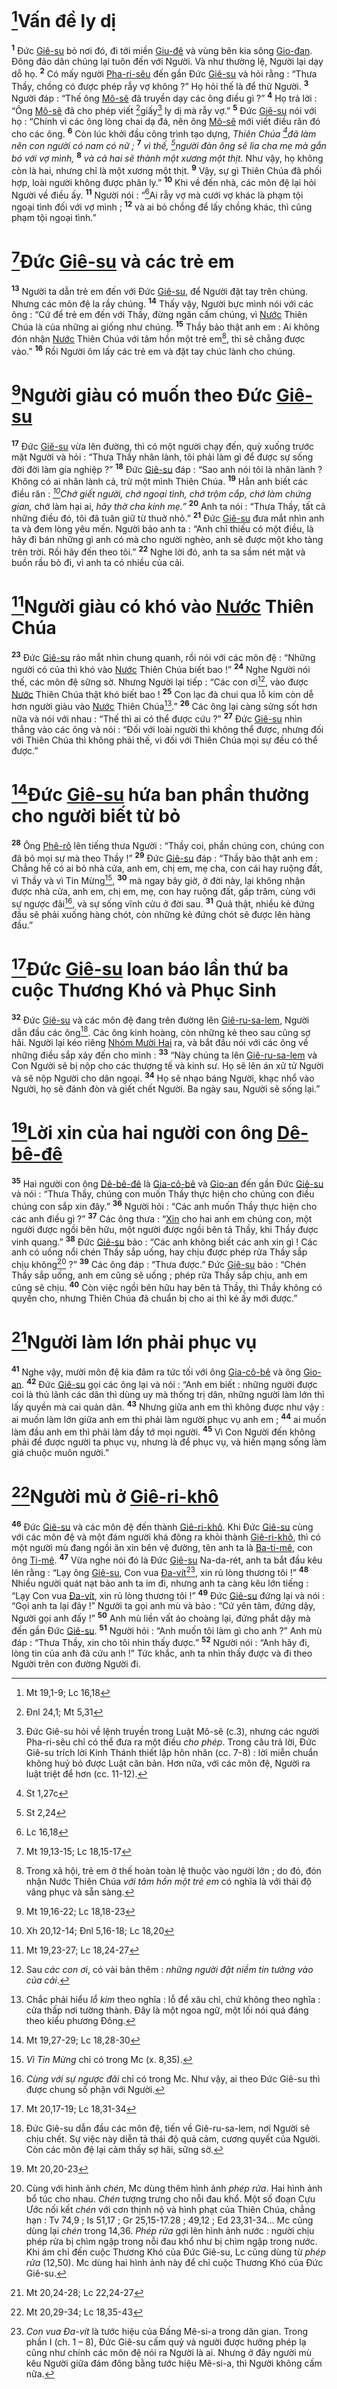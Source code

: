 # [^1@-ff00e350-9ff2-4cdb-96f2-9f52af35ccc2]Vấn đề ly dị

<sup><b>1</b></sup> Đức [Giê-su]() bỏ nơi đó, đi tới miền [Giu-đê]() và vùng bên kia sông [Gio-đan](). Đông đảo dân chúng lại tuôn đến với Người. Và như thường lệ, Người lại dạy dỗ họ. <sup><b>2</b></sup> Có mấy người [Pha-ri-sêu]() đến gần Đức [Giê-su]() và hỏi rằng : “Thưa Thầy, chồng có được phép rẫy vợ không ?” Họ hỏi thế là để thử Người. <sup><b>3</b></sup> Người đáp : “Thế ông [Mô-sê]() đã truyền dạy các ông điều gì ?” <sup><b>4</b></sup> Họ trả lời : “Ông [Mô-sê]() đã cho phép viết [^2@-ff00e350-9ff2-4cdb-96f2-9f52af35ccc2]giấy[^1-ff00e350-9ff2-4cdb-96f2-9f52af35ccc2] ly dị mà rẫy vợ.” <sup><b>5</b></sup> Đức [Giê-su]() nói với họ : “Chính vì các ông lòng chai dạ đá, nên ông [Mô-sê]() mới viết điều răn đó cho các ông. <sup><b>6</b></sup> Còn lúc khởi đầu công trình tạo dựng, _Thiên Chúa [^3@-ff00e350-9ff2-4cdb-96f2-9f52af35ccc2]đã làm nên con người có nam có nữ ;_ <sup><b>7</b></sup> _vì thế, [^4@-ff00e350-9ff2-4cdb-96f2-9f52af35ccc2]người đàn ông sẽ lìa cha mẹ mà gắn bó với vợ mình,_ <sup><b>8</b></sup> _và cả hai sẽ thành một xương một thịt._ Như vậy, họ không còn là hai, nhưng chỉ là một xương một thịt. <sup><b>9</b></sup> Vậy, sự gì Thiên Chúa đã phối hợp, loài người không được phân ly.” <sup><b>10</b></sup> Khi về đến nhà, các môn đệ lại hỏi Người về điều ấy. <sup><b>11</b></sup> Người nói : “[^5@-ff00e350-9ff2-4cdb-96f2-9f52af35ccc2]Ai rẫy vợ mà cưới vợ khác là phạm tội ngoại tình đối với vợ mình ; <sup><b>12</b></sup> và ai bỏ chồng để lấy chồng khác, thì cũng phạm tội ngoại tình.”

# [^6@-ff00e350-9ff2-4cdb-96f2-9f52af35ccc2]Đức [Giê-su]() và các trẻ em

<sup><b>13</b></sup> Người ta dẫn trẻ em đến với Đức [Giê-su](), để Người đặt tay trên chúng. Nhưng các môn đệ la rầy chúng. <sup><b>14</b></sup> Thấy vậy, Người bực mình nói với các ông : “Cứ để trẻ em đến với Thầy, đừng ngăn cấm chúng, vì [Nước]() Thiên Chúa là của những ai giống như chúng. <sup><b>15</b></sup> Thầy bảo thật anh em : Ai không đón nhận [Nước]() Thiên Chúa với tâm hồn một trẻ em[^2-ff00e350-9ff2-4cdb-96f2-9f52af35ccc2], thì sẽ chẳng được vào.” <sup><b>16</b></sup> Rồi Người ôm lấy các trẻ em và đặt tay chúc lành cho chúng.

# [^7@-ff00e350-9ff2-4cdb-96f2-9f52af35ccc2]Người giàu có muốn theo Đức [Giê-su]()

<sup><b>17</b></sup> Đức [Giê-su]() vừa lên đường, thì có một người chạy đến, quỳ xuống trước mặt Người và hỏi : “Thưa Thầy nhân lành, tôi phải làm gì để được sự sống đời đời làm gia nghiệp ?” <sup><b>18</b></sup> Đức [Giê-su]() đáp : “Sao anh nói tôi là nhân lành ? Không có ai nhân lành cả, trừ một mình Thiên Chúa. <sup><b>19</b></sup> Hẳn anh biết các điều răn : _[^8@-ff00e350-9ff2-4cdb-96f2-9f52af35ccc2]Chớ giết người, chớ ngoại tình, chớ trộm cắp, chớ làm chứng gian,_ chớ làm hại ai, _hãy thờ cha kính mẹ.”_ <sup><b>20</b></sup> Anh ta nói : “Thưa Thầy, tất cả những điều đó, tôi đã tuân giữ từ thuở nhỏ.” <sup><b>21</b></sup> Đức [Giê-su]() đưa mắt nhìn anh ta và đem lòng yêu mến. Người bảo anh ta : “Anh chỉ thiếu có một điều, là hãy đi bán những gì anh có mà cho người nghèo, anh sẽ được một kho tàng trên trời. Rồi hãy đến theo tôi.” <sup><b>22</b></sup> Nghe lời đó, anh ta sa sầm nét mặt và buồn rầu bỏ đi, vì anh ta có nhiều của cải.

# [^9@-ff00e350-9ff2-4cdb-96f2-9f52af35ccc2]Người giàu có khó vào [Nước]() Thiên Chúa

<sup><b>23</b></sup> Đức [Giê-su]() rảo mắt nhìn chung quanh, rồi nói với các môn đệ : “Những người có của thì khó vào [Nước]() Thiên Chúa biết bao !” <sup><b>24</b></sup> Nghe Người nói thế, các môn đệ sững sờ. Nhưng Người lại tiếp : “Các con ơi[^3-ff00e350-9ff2-4cdb-96f2-9f52af35ccc2], vào được [Nước]() Thiên Chúa thật khó biết bao ! <sup><b>25</b></sup> Con lạc đà chui qua lỗ kim còn dễ hơn người giàu vào [Nước]() Thiên Chúa[^4-ff00e350-9ff2-4cdb-96f2-9f52af35ccc2].” <sup><b>26</b></sup> Các ông lại càng sửng sốt hơn nữa và nói với nhau : “Thế thì ai có thể được cứu ?” <sup><b>27</b></sup> Đức [Giê-su]() nhìn thẳng vào các ông và nói : “Đối với loài người thì không thể được, nhưng đối với Thiên Chúa thì không phải thế, vì đối với Thiên Chúa mọi sự đều có thể được.”

# [^10@-ff00e350-9ff2-4cdb-96f2-9f52af35ccc2]Đức [Giê-su]() hứa ban phần thưởng cho người biết từ bỏ

<sup><b>28</b></sup> Ông [Phê-rô]() lên tiếng thưa Người : “Thầy coi, phần chúng con, chúng con đã bỏ mọi sự mà theo Thầy !” <sup><b>29</b></sup> Đức [Giê-su]() đáp : “Thầy bảo thật anh em : Chẳng hề có ai bỏ nhà cửa, anh em, chị em, mẹ cha, con cái hay ruộng đất, vì Thầy và vì Tin Mừng[^5-ff00e350-9ff2-4cdb-96f2-9f52af35ccc2], <sup><b>30</b></sup> mà ngay bây giờ, ở đời này, lại không nhận được nhà cửa, anh em, chị em, mẹ, con hay ruộng đất, gấp trăm, cùng với sự ngược đãi[^6-ff00e350-9ff2-4cdb-96f2-9f52af35ccc2], và sự sống vĩnh cửu ở đời sau. <sup><b>31</b></sup> Quả thật, nhiều kẻ đứng đầu sẽ phải xuống hàng chót, còn những kẻ đứng chót sẽ được lên hàng đầu.”

# [^11@-ff00e350-9ff2-4cdb-96f2-9f52af35ccc2]Đức [Giê-su]() loan báo lần thứ ba cuộc Thương Khó và Phục Sinh

<sup><b>32</b></sup> Đức [Giê-su]() và các môn đệ đang trên đường lên [Giê-ru-sa-lem](), Người dẫn đầu các ông[^7-ff00e350-9ff2-4cdb-96f2-9f52af35ccc2]. Các ông kinh hoàng, còn những kẻ theo sau cũng sợ hãi. Người lại kéo riêng [Nhóm Mười Hai]() ra, và bắt đầu nói với các ông về những điều sắp xảy đến cho mình : <sup><b>33</b></sup> “Này chúng ta lên [Giê-ru-sa-lem]() và Con Người sẽ bị nộp cho các thượng tế và kinh sư. Họ sẽ lên án xử tử Người và sẽ nộp Người cho dân ngoại. <sup><b>34</b></sup> Họ sẽ nhạo báng Người, khạc nhổ vào Người, họ sẽ đánh đòn và giết chết Người. Ba ngày sau, Người sẽ sống lại.”

# [^12@-ff00e350-9ff2-4cdb-96f2-9f52af35ccc2]Lời xin của hai người con ông [Dê-bê-đê]()

<sup><b>35</b></sup> Hai người con ông [Dê-bê-đê]() là [Gia-cô-bê]() và [Gio-an]() đến gần Đức [Giê-su]() và nói : “Thưa Thầy, chúng con muốn Thầy thực hiện cho chúng con điều chúng con sắp xin đây.” <sup><b>36</b></sup> Người hỏi : “Các anh muốn Thầy thực hiện cho các anh điều gì ?” <sup><b>37</b></sup> Các ông thưa : “[Xin]() cho hai anh em chúng con, một người được ngồi bên hữu, một người được ngồi bên tả Thầy, khi Thầy được vinh quang.” <sup><b>38</b></sup> Đức [Giê-su]() bảo : “Các anh không biết các anh xin gì ! Các anh có uống nổi chén Thầy sắp uống, hay chịu được phép rửa Thầy sắp chịu không[^8-ff00e350-9ff2-4cdb-96f2-9f52af35ccc2] ?” <sup><b>39</b></sup> Các ông đáp : “Thưa được.” Đức [Giê-su]() bảo : “Chén Thầy sắp uống, anh em cũng sẽ uống ; phép rửa Thầy sắp chịu, anh em cũng sẽ chịu. <sup><b>40</b></sup> Còn việc ngồi bên hữu hay bên tả Thầy, thì Thầy không có quyền cho, nhưng Thiên Chúa đã chuẩn bị cho ai thì kẻ ấy mới được.”

# [^13@-ff00e350-9ff2-4cdb-96f2-9f52af35ccc2]Người làm lớn phải phục vụ

<sup><b>41</b></sup> Nghe vậy, mười môn đệ kia đâm ra tức tối với ông [Gia-cô-bê]() và ông [Gio-an](). <sup><b>42</b></sup> Đức [Giê-su]() gọi các ông lại và nói : “Anh em biết : những người được coi là thủ lãnh các dân thì dùng uy mà thống trị dân, những người làm lớn thì lấy quyền mà cai quản dân. <sup><b>43</b></sup> Nhưng giữa anh em thì không được như vậy : ai muốn làm lớn giữa anh em thì phải làm người phục vụ anh em ; <sup><b>44</b></sup> ai muốn làm đầu anh em thì phải làm đầy tớ mọi người. <sup><b>45</b></sup> Vì Con Người đến không phải để được người ta phục vụ, nhưng là để phục vụ, và hiến mạng sống làm giá chuộc muôn người.”

# [^14@-ff00e350-9ff2-4cdb-96f2-9f52af35ccc2]Người mù ở [Giê-ri-khô]()

<sup><b>46</b></sup> Đức [Giê-su]() và các môn đệ đến thành [Giê-ri-khô](). Khi Đức [Giê-su]() cùng với các môn đệ và một đám người khá đông ra khỏi thành [Giê-ri-khô](), thì có một người mù đang ngồi ăn xin bên vệ đường, tên anh ta là [Ba-ti-mê](), con ông [Ti-mê](). <sup><b>47</b></sup> Vừa nghe nói đó là Đức [Giê-su]() Na-da-rét, anh ta bắt đầu kêu lên rằng : “Lạy ông [Giê-su](), Con vua [Đa-vít]()[^9-ff00e350-9ff2-4cdb-96f2-9f52af35ccc2], xin rủ lòng thương tôi !” <sup><b>48</b></sup> Nhiều người quát nạt bảo anh ta im đi, nhưng anh ta càng kêu lớn tiếng : “Lạy Con vua [Đa-vít](), xin rủ lòng thương tôi !” <sup><b>49</b></sup> Đức [Giê-su]() đứng lại và nói : “Gọi anh ta lại đây !” Người ta gọi anh mù và bảo : “Cứ yên tâm, đứng dậy, Người gọi anh đấy !” <sup><b>50</b></sup> Anh mù liền vất áo choàng lại, đứng phắt dậy mà đến gần Đức [Giê-su](). <sup><b>51</b></sup> Người hỏi : “Anh muốn tôi làm gì cho anh ?” Anh mù đáp : “Thưa Thầy, xin cho tôi nhìn thấy được.” <sup><b>52</b></sup> Người nói : “Anh hãy đi, lòng tin của anh đã cứu anh !” Tức khắc, anh ta nhìn thấy được và đi theo Người trên con đường Người đi.

[^1-ff00e350-9ff2-4cdb-96f2-9f52af35ccc2]: Đức Giê-su hỏi về lệnh truyền trong Luật Mô-sê (c.3), nhưng các người Pha-ri-sêu chỉ có thể đưa ra một điều _cho phép_. Trong câu trả lời, Đức Giê-su trích lời Kinh Thánh thiết lập hôn nhân (cc. 7-8) : lời miễn chuẩn không huỷ bỏ được Luật căn bản. Hơn nữa, với các môn đệ, Người ra luật triệt để hơn (cc. 11-12).

[^2-ff00e350-9ff2-4cdb-96f2-9f52af35ccc2]: Trong xã hội, trẻ em ở thế hoàn toàn lệ thuộc vào người lớn ; do đó, đón nhận Nước Thiên Chúa _với tâm hồn một trẻ em_ có nghĩa là với thái độ vâng phục và sẵn sàng.

[^3-ff00e350-9ff2-4cdb-96f2-9f52af35ccc2]: Sau _các con ơi_, có vài bản thêm : _những người đặt niềm tin tưởng vào của cải_.

[^4-ff00e350-9ff2-4cdb-96f2-9f52af35ccc2]: Chắc phải hiểu _lỗ kim_ theo nghĩa : lỗ để xâu chỉ, chứ không theo nghĩa : cửa thấp nơi tường thành. Đây là một ngoa ngữ, một lối nói quá đáng theo kiểu phương Đông.

[^5-ff00e350-9ff2-4cdb-96f2-9f52af35ccc2]: _Vì Tin Mừng_ chỉ có trong Mc (x. 8,35).

[^6-ff00e350-9ff2-4cdb-96f2-9f52af35ccc2]: _Cùng với sự ngược đãi_ chỉ có trong Mc. Như vậy, ai theo Đức Giê-su thì được chung số phận với Người.

[^7-ff00e350-9ff2-4cdb-96f2-9f52af35ccc2]: Đức Giê-su dẫn đầu các môn đệ, tiến về Giê-ru-sa-lem, nơi Người sẽ chịu chết. Sự việc này diễn tả thái độ quả cảm, cương quyết của Người. Còn các môn đệ lại cảm thấy sợ hãi, sững sờ.

[^8-ff00e350-9ff2-4cdb-96f2-9f52af35ccc2]: Cùng với hình ảnh _chén_, Mc dùng thêm hình ảnh _phép rửa_. Hai hình ảnh bổ túc cho nhau. _Chén_ tượng trưng cho nỗi đau khổ. Một số đoạn Cựu Ước nối kết _chén_ với cơn thịnh nộ và hình phạt của Thiên Chúa, chẳng hạn : Tv 74,9 ; Is 51,17 ; Gr 25,15-17.28 ; 49,12 ; Ed 23,31-34... Mc cũng dùng lại _chén_ trong 14,36. _Phép rửa_ gợi lên hình ảnh nước : người chịu phép rửa bị chìm ngập trong nỗi đau khổ như bị chìm ngập trong nước. Khi ám chỉ đến cuộc Thương Khó của Đức Giê-su, Lc cũng dùng từ _phép rửa_ (12,50). Mc dùng hai hình ảnh này để chỉ cuộc Thương Khó của Đức Giê-su.

[^9-ff00e350-9ff2-4cdb-96f2-9f52af35ccc2]: _Con vua Đa-vít_ là tước hiệu của Đấng Mê-si-a trong dân gian. Trong phần I (ch. 1 – 8), Đức Giê-su cấm quỷ và người được hưởng phép lạ cũng như chính các môn đệ nói ra Người là ai. Nhưng ở đây người mù kêu Người giữa đám đông bằng tước hiệu Mê-si-a, thì Người không cấm nữa.

[^1@-ff00e350-9ff2-4cdb-96f2-9f52af35ccc2]: Mt 19,1-9; Lc 16,18

[^2@-ff00e350-9ff2-4cdb-96f2-9f52af35ccc2]: Đnl 24,1; Mt 5,31

[^3@-ff00e350-9ff2-4cdb-96f2-9f52af35ccc2]: St 1,27c

[^4@-ff00e350-9ff2-4cdb-96f2-9f52af35ccc2]: St 2,24

[^5@-ff00e350-9ff2-4cdb-96f2-9f52af35ccc2]: Lc 16,18

[^6@-ff00e350-9ff2-4cdb-96f2-9f52af35ccc2]: Mt 19,13-15; Lc 18,15-17

[^7@-ff00e350-9ff2-4cdb-96f2-9f52af35ccc2]: Mt 19,16-22; Lc 18,18-23

[^8@-ff00e350-9ff2-4cdb-96f2-9f52af35ccc2]: Xh 20,12-14; Đnl 5,16-18; Lc 18,20

[^9@-ff00e350-9ff2-4cdb-96f2-9f52af35ccc2]: Mt 19,23-27; Lc 18,24-27

[^10@-ff00e350-9ff2-4cdb-96f2-9f52af35ccc2]: Mt 19,27-29; Lc 18,28-30

[^11@-ff00e350-9ff2-4cdb-96f2-9f52af35ccc2]: Mt 20,17-19; Lc 18,31-34

[^12@-ff00e350-9ff2-4cdb-96f2-9f52af35ccc2]: Mt 20,20-23

[^13@-ff00e350-9ff2-4cdb-96f2-9f52af35ccc2]: Mt 20,24-28; Lc 22,24-27

[^14@-ff00e350-9ff2-4cdb-96f2-9f52af35ccc2]: Mt 20,29-34; Lc 18,35-43
